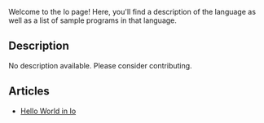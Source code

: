 Welcome to the Io page! Here, you'll find a description of the language as well as a list of sample programs in that language.

## Description

No description available. Please consider contributing.

## Articles

- [Hello World in Io](https://sampleprograms.io/projects/hello-world/io)